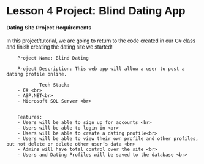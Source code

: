 
<!DOCTYPE html>
  <head>
     <meta charset="utf-8">
   </head>
  <body style="font-family: arial;">
        <h1>
         Lesson 4 Project: Blind Dating App
        </h1>
   <p>
   <h4> Dating Site Project Requirements</h4>
   <!-- Description below -->
        In this project/tutorial, we are going to return to the code created in our C# class
		and finish creating the dating site we started! 
		<br>
		
		
		Project Name: Blind Dating
				
		Project Description: This web app will allow a user to post a dating profile online.
					
				Tech Stack: 
		- C# <br>
		- ASP.NET<br>
		- Microsoft SQL Server <br>
		
			
		Features: 
		- Users will be able to sign up for accounts <br>
		- Users will be able to login in <br>
		- Users will be able to create a dating profile<br>
		- Users will be able to view their own profile and other profiles, but not delete or delete other user’s data <br>
		- Admins will have total control over the site <br>
		- Users and Dating Profiles will be saved to the database <br>
		
	

    
  </body>
</html>




